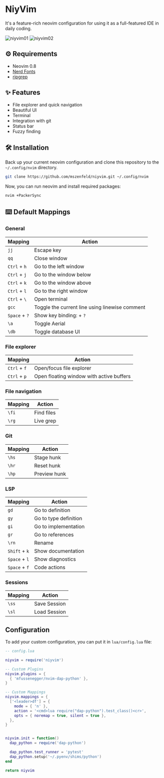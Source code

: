 # NiyVim

It's a feature-rich neovim configuration for using it as a full-featured IDE in daily coding.

![niyvim01](https://user-images.githubusercontent.com/44201798/176666315-bf03acfc-631c-4a8d-a1e3-fb4567783acf.png)
![niyvim02](https://user-images.githubusercontent.com/44201798/184225596-4b82f3eb-bc8b-4457-a347-e01652d473aa.png)


## ⚙️ Requirements

- Neovim 0.8
- [Nerd Fonts](https://www.nerdfonts.com/font-downloads)
- [ripgrep](https://github.com/BurntSushi/ripgrep)

## ✨ Features

- File explorer and quick navigation
- Beautiful UI
- Terminal
- Integration with git
- Status bar
- Fuzzy finding

## 🛠 Installation

Back up your current neovim configuration and clone this repository to the `~/.config/nvim` directory.

```sh
git clone https://github.com/mszenfeld/niyvim.git ~/.config/nvim
```

Now, you can run neovim and install required packages:

```sh
nvim +PackerSync
```

## ⌨️ Default Mappings

### General

Mapping | Action
--- | ---
`jj` | Escape key
`qq` | Close window
`Ctrl` + `h` | Go to the left window
`Ctrl` + `j` | Go to the window below
`Ctrl` + `k` | Go to the window above
`Ctrl` + `l` | Go to the right window
`Ctrl` + `\` | Open terminal 
`gcc` | Toggle the current line using linewise comment 
`Space` + `?` | Show key binding: + `?` | Show key binding
`\a` | Toggle Aerial
`\db` | Toggle database UI

### File explorer

Mapping | Action
--- | ---
`Ctrl` + `f` | Open/focus file explorer
`Ctrl` + `p` | Open floating window with active buffers

### File navigation

Mapping | Action
--- | ---
`\fi` | Find files
`\rg` | Live grep

### Git 

Mapping | Action
--- | ---
`\hs` | Stage hunk
`\hr` | Reset hunk
`\hp` | Preview hunk

### LSP

Mapping | Action
--- | ---
`gd` | Go to definition
`gy` | Go to type definition
`gi` | Go to implementation
`gr` | Go to references
`\rn` | Rename
`Shift` + `k` | Show documentation
`Space` + `l` | Show diagnostics
`Space` + `f` | Code actions 

### Sessions

Mapping | Action
--- | ---
`\ss` | Save Session
`\sl` | Load Session

## Configuration

To add your custom configuration, you can put it in `lua/config.lua` file: 

```lua
-- config.lua

niyvim = require('niyvim')

-- Custom Plugins
niyvim.plugins = {
  { 'mfussenegger/nvim-dap-python' },
}

-- Custom Mappings
niyvim.mappings = {
  ['<leader>df'] = {
    mode = { 'n' },
    action = '<cmd>lua require("dap-python").test_class()<cr>',
    opts = { noremap = true, silent = true },
  },
}


niyvim.init = function() 
  dap_python = require('dap-python')

  dap_python.test_runner = 'pytest'
  dap_python.setup('~/.pyenv/shims/python')
end

return niyvim
```
